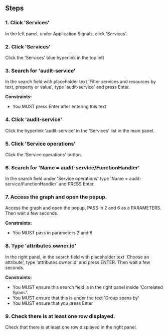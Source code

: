 ## Steps

### 1. Click 'Services'

In the left panel, under Application Signals, click 'Services'.

### 2. Click 'Services'

Click the 'Services' blue hyperlink in the top left

### 3. Search for 'audit-service'

In the search field with placeholder text 'Filter services and resources by text, property or value', type 'audit-service' and press Enter.

**Constraints:**
- You MUST press Enter after entering this text

### 4. Click 'audit-service'

Click the hyperlink 'audit-service' in the 'Services' list in the main panel.

### 5. Click 'Service operations'

Click the 'Service operations' button.

### 6. Search for 'Name = audit-service/FunctionHandler'

In the search field under 'Service operations' type 'Name = audit-service/FunctionHandler' and PRESS Enter.

### 7. Access the graph and open the popup.

Access the graph and open the popup, PASS in 2 and 6 as a PARAMETERS. Then wait a few seconds.

**Constraints:**
- You MUST pass in parameters 2 and 6

### 8. Type 'attributes.owner.id'

In the right panel, in the search field with placeholder text 'Choose an attribute', type 'attributes.owner.id' and press ENTER. Then wait a few seconds.

**Constraints:**
- You MUST ensure this search field is in the right panel inside 'Correlated Spans'.
- You MUST ensure that this is under the text 'Group spans by'
- You MUST ensure that you press Enter

### 9. Check there is at least one row displayed.

Check that there is at least one row displayed in the right panel.
